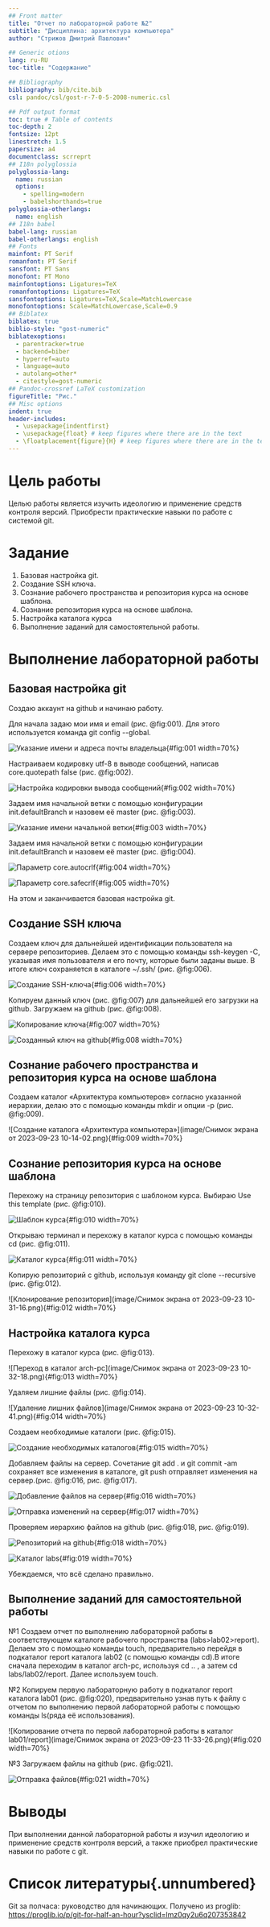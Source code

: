 ```yaml
---
## Front matter
title: "Отчет по лабораторной работе №2"
subtitle: "Дисциплина: архитектура компьютера"
author: "Стрижов Дмитрий Павлович"

## Generic otions
lang: ru-RU
toc-title: "Содержание"

## Bibliography
bibliography: bib/cite.bib
csl: pandoc/csl/gost-r-7-0-5-2008-numeric.csl

## Pdf output format
toc: true # Table of contents
toc-depth: 2
fontsize: 12pt
linestretch: 1.5
papersize: a4
documentclass: scrreprt
## I18n polyglossia
polyglossia-lang:
  name: russian
  options:
	- spelling=modern
	- babelshorthands=true
polyglossia-otherlangs:
  name: english
## I18n babel
babel-lang: russian
babel-otherlangs: english
## Fonts
mainfont: PT Serif
romanfont: PT Serif
sansfont: PT Sans
monofont: PT Mono
mainfontoptions: Ligatures=TeX
romanfontoptions: Ligatures=TeX
sansfontoptions: Ligatures=TeX,Scale=MatchLowercase
monofontoptions: Scale=MatchLowercase,Scale=0.9
## Biblatex
biblatex: true
biblio-style: "gost-numeric"
biblatexoptions:
  - parentracker=true
  - backend=biber
  - hyperref=auto
  - language=auto
  - autolang=other*
  - citestyle=gost-numeric
## Pandoc-crossref LaTeX customization
figureTitle: "Рис."
## Misc options
indent: true
header-includes:
  - \usepackage{indentfirst}
  - \usepackage{float} # keep figures where there are in the text
  - \floatplacement{figure}{H} # keep figures where there are in the text
---
```


# Цель работы
Целью работы является изучить идеологию и применение средств контроля версий. Приобрести практические навыки по работе с системой git. 

# Задание

1. Базовая настройка git.
2. Создание SSH ключа.
3. Сознание рабочего пространства и репозитория курса на основе шаблона.
4. Сознание репозитория курса на основе шаблона.
5. Настройка каталога курса
6. Выполнение заданий для самостоятельной работы.

# Выполнение лабораторной работы
## **Базовая настройка git**
Создаю аккаунт на github и начинаю работу.

Для начала задаю мои имя и email (рис. @fig:001). Для этого используется команда git config --global.

![Указание имени и адреса почты владельца](image/photo1695483668.jpeg){#fig:001 width=70%}

Настраиваем кодировку utf-8 в выводе сообщений, написав core.quotepath false (рис. @fig:002).

![Настройка кодировки вывода сообщений](image/photo1695483668(2).jpeg){#fig:002 width=70%}
 
Задаем имя начальной ветки с помощью конфигурации init.defaultBranch и назовем её master (рис. @fig:003).
 
![Указание имени начальной ветки](image/photo1695483668(3).jpeg){#fig:003 width=70%}

Задаем имя начальной ветки с помощью конфигурации init.defaultBranch и назовем её master (рис. @fig:004).
 
![Параметр core.autocrlf](image/photo1695483668(4).jpeg){#fig:004 width=70%}

![Параметр core.safecrlf](image/photo1695483668(5).jpeg){#fig:005 width=70%}

На этом и заканчивается базовая настройка git.

## **Создание SSH ключа**

Создаем ключ для дальнейшей идентификации пользователя на сервере репозиториев. Делаем это с помощью команды ssh-keygen -C, указывая имя пользователя и его почту, которые были заданы выше. В итоге ключ сохраняется в каталоге ~/.ssh/ (рис. @fig:006).

![Создание SSH-ключа](image/photo1695483668(6).jpeg){#fig:006 width=70%}

Копируем данный ключ (рис. @fig:007) для дальнейшей его загрузки на github. Загружаем на github (рис. @fig:008).

![Копирование ключа](image/photo1695483668(8).jpeg){#fig:007 width=70%}

![Созданный ключ на github](image/photo1695483668(9).jpeg){#fig:008 width=70%}

## **Сознание рабочего пространства и репозитория курса на основе шаблона**

Создаем каталог «Архитектура компьютеров» согласно указанной иерархии, делаю это с помощью команды mkdir и опции -p (рис. @fig:009).

![Создание каталога «Архитектура компьютера»](image/Снимок экрана от 2023-09-23 10-14-02.png){#fig:009 width=70%}

## **Сознание репозитория курса на основе шаблона**

Перехожу на страницу репозитория с шаблоном курса. Выбираю Use this template (рис. @fig:010).

![Шаблон курса](image/photo1695483669.jpeg){#fig:010 width=70%}

Открываю терминал и перехожу в каталог курса с помощью команды cd (рис. @fig:011).

![Каталог курса](image/photo1695483669(1).jpeg){#fig:011 width=70%}

Копирую репозиторий с github, используя команду git clone --recursive (рис. @fig:012).

![Клонирование репозитория](image/Снимок экрана от 2023-09-23 10-31-16.png){#fig:012 width=70%}

## **Настройка каталога курса**

Перехожу в каталог курса (рис. @fig:013).

![Переход в каталог arch-pc](image/Снимок экрана от 2023-09-23 10-32-18.png){#fig:013 width=70%}

Удаляем лишние файлы (рис. @fig:014).

![Удаление лишних файлов](image/Снимок экрана от 2023-09-23 10-32-41.png){#fig:014 width=70%}

Создаем необходимые каталоги (рис. @fig:015).

![Создание необходимых каталогов](image/photo1695483671(2).jpeg){#fig:015 width=70%}

Добавляем файлы на сервер. Сочетание git add . и git commit -am сохраняет все изменения в каталоге, git push отправляет изменения на сервер.(рис. @fig:016, рис. @fig:017).

![Добавление файлов на сервер](image/photo1695483671(3).jpeg){#fig:016 width=70%}

![Отправка изменений на сервер](image/photo1695483671(5).jpeg){#fig:017 width=70%}

Проверяем иерархию файлов на github (рис. @fig:018, рис. @fig:019).

![Репозиторий на github](image/photo1695483671(1).jpeg){#fig:018 width=70%}

![Каталог labs](image/photo1695483671(6).jpeg){#fig:019 width=70%}

Убеждаемся, что всё сделано правильно.

## **Выполнение заданий для самостоятельной работы**

№1 Создаем отчет по выполнению лабораторной работы в соответствующем каталоге рабочего пространства (labs>lab02>report). Делаем это с помощью команды touch, предварительно перейдя в подкаталог report каталога lab02 (с помощью команды cd).В итоге сначала переходим в каталог arch-pc, используя cd .. , а затем cd labs/lab02/report. Далее используем touch.

№2 Копируем первую лабораторную работу в подкаталог report каталога lab01 (рис. @fig:020), предварительно узнав путь к файлу с отчетом по выполнению первой лабораторной работы с помощью команды ls(ряда её использования).

![Копирование отчета по первой лабораторной работы в каталог lab01/report](image/Снимок экрана от 2023-09-23 11-33-26.png){#fig:020 width=70%}

№3 Загружаем файлы на github (рис. @fig:021).

![Отправка файлов](image/photo1695483671.jpeg){#fig:021 width=70%}

# Выводы

При выполнении данной лабораторной работы я изучил идеологию и применение средств контроля версий, а также приобрел практические навыки по работе с git.

# Список литературы{.unnumbered}

Git за полчаса: руководство для начинающих. Получено из proglib: https://proglib.io/p/git-for-half-an-hour?ysclid=lmz0qy2u6q207353842
